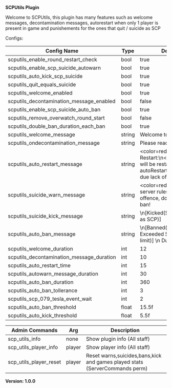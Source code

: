 **SCPUtils Plugin**

Welcome to SCPUtils, this plugin has many features such as welcome messages, decontamination messages, autorestart when only 1 player is present in game and  punishements for the ones that quit / suicide as SCP

Configs:

| Config Name  | Type | Default Value |
| ------------- | ------------- | ------------- |
| scputils_enable_round_restart_check  | bool  | true |
| scputils_enable_scp_suicide_autowarn | bool  | true |
| scputils_auto_kick_scp_suicide  | bool  | true |
| scputils_quit_equals_suicide  | bool  | true |
| scputils_welcome_enabled  | bool  | true |
| scputils_decontamination_message_enabled  | bool  | false |
| scputils_enable_scp_suicide_auto_ban  | bool  | true |
| scputils_remove_overwatch_round_start  | bool  | false |
| scputils_double_ban_duration_each_ban  | bool  | true |
| scputils_welcome_message  | string  | Welcome to the server! |
| scputils_ondecontamination_message  | string  | Please read server rules! |
| scputils_auto_restart_message  | string  | <color=red>Round Restart:</color>\n<color=yellow>Round will be restarted in " + autoRestartTime + " seconds due lack of players</color> |
| scputils_suicide_warn_message  | string  | <color=red>WARN:\nAs per server rules SCP's suicide is an offence, doing it will result in a ban!</color> |
| scputils_suicide_kick_message  | string  | \n[Kicked(SCPUtils - Suicide as SCP)] |
| scputils_auto_ban_message | string  | \n[Banned(SCPUtils - Exceeded SCP suicide warn limit)] \n Duration: {duration} |
| scputils_welcome_duration  | int  | 12 |
| scputils_decontamination_message_duration | int  | 10 |
| scputils_auto_restart_time  | int  | 15 |
| scputils_autowarn_message_duration  | int  | 30 |
| scputils_auto_ban_duration  | int | 360 |
| scputils_auto_ban_tollerance  | int | 3 |
| scputils_scp_079_tesla_event_wait  | int | 2 |
| scputils_auto_ban_threshold | float | 15.5f |
| scputils_auto_kick_threshold  | float | 5.5f |

| Admin Commands  | Arg | Description | 
| ------------- | ------------- | ------------- |
| scp_utils_info  | none  | Show plugin info (All staff) |
| scp_utils_player_info  | player  | Show player info (All staff) |
| scp_utils_player_reset  | player  | Reset warns,suicides,bans,kick and games played stats (ServerCommands perm) |


**Version: 1.0.0**









